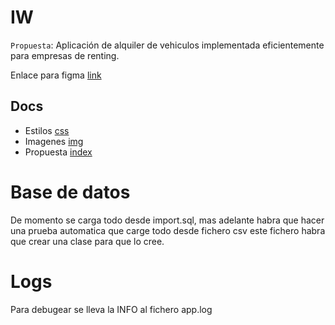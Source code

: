 # IW
`Propuesta`: Aplicación de alquiler de vehiculos implementada eficientemente para empresas de renting.

Enlace para figma [link](https://www.figma.com/file/UY1222Ks3zLpMzkwTa3BFu/IW?node-id=0%3A1&t=WUMRbF9RT37ijLMI-1)

## Docs

- Estilos [css](./Presentacion/css/)
- Imagenes [img](./Presentacion/img/)
- Propuesta [index](./Presentacion/index.html)


# Base de datos

De momento se carga todo desde import.sql, mas adelante habra que hacer una prueba automatica que carge todo desde fichero csv 
este fichero habra que crear una clase para que lo cree.

# Logs
Para debugear se lleva la INFO al fichero app.log